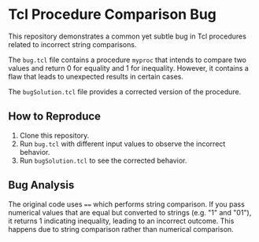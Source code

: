 # Tcl Procedure Comparison Bug
This repository demonstrates a common yet subtle bug in Tcl procedures related to incorrect string comparisons.

The `bug.tcl` file contains a procedure `myproc` that intends to compare two values and return 0 for equality and 1 for inequality.  However, it contains a flaw that leads to unexpected results in certain cases.

The `bugSolution.tcl` file provides a corrected version of the procedure.

## How to Reproduce
1. Clone this repository.
2. Run `bug.tcl` with different input values to observe the incorrect behavior.
3. Run `bugSolution.tcl` to see the corrected behavior.

## Bug Analysis
The original code uses `==` which performs string comparison. If you pass numerical values that are equal but converted to strings (e.g. "1" and "01"), it returns 1 indicating inequality, leading to an incorrect outcome.  This happens due to string comparison rather than numerical comparison.